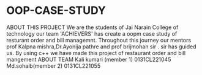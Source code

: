 # OOP-CASE-STUDY
ABOUT THIS PROJECT We are the students of Jai Narain College of technology our team 'ACHIEVERS' has create a oopm case study of resturant order and bill managemnt.  Throughout this journey our mentors prof Kalpna mishra,Dr.Ayonija pathre and prof brijmohan sir . sir has guided us. By using c++ we have made this project of restaurant order and bill mangement
ABOUT TEAM
Kali kumari (member 1) 0131CL221045
Md.sohaib(member 2) 0131CL221055

